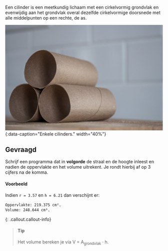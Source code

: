 Een cilinder is een meetkundig lichaam met een cirkelvormig grondvlak en evenwijdig aan het grondvlak overal dezelfde cirkelvormige doorsnede met alle middelpunten op een rechte, de as.

![Enkele cilinders.](media/jessica-lewis.jpg "Foto door Jessica Lewis op Unsplash."){:data-caption="Enkele cilinders." width="40%"}

## Gevraagd

Schrijf een programma dat in **volgorde** de straal en de hoogte inleest en nadien de oppervlakte en het volume uitrekent. Je rondt hierbij af op 3 cijfers na de komma.

#### Voorbeeld
Indien `r = 3.57` en `h = 6.21` dan verschijnt er:
```
Oppervlakte: 219.375 cm².
Volume: 248.644 cm³.
```

{: .callout.callout-info}
>#### Tip
> Het volume bereken je via V = A<sub>grondvlak</sub> · h.
